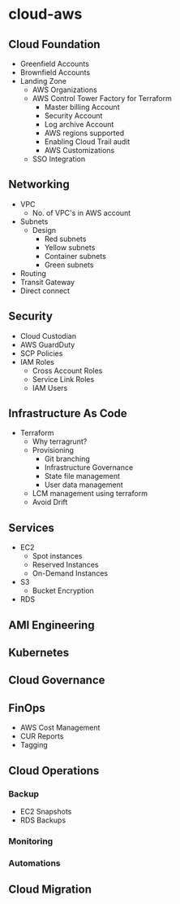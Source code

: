# cloud-aws
## Cloud Foundation
- Greenfield Accounts
- Brownfield Accounts
- Landing Zone
  - AWS Organizations
  - AWS Control Tower Factory for Terraform
    - Master billing Account
    - Security Account
    - Log archive Account
    - AWS regions supported
    - Enabling Cloud Trail audit
    - AWS Customizations
  - SSO Integration
## Networking
- VPC
  - No. of VPC's in AWS account
- Subnets
  - Design
    - Red subnets
    - Yellow subnets
    - Container subnets
    - Green subnets
- Routing
- Transit Gateway
- Direct connect
## Security
- Cloud Custodian
- AWS GuardDuty
- SCP Policies
- IAM Roles
  - Cross Account Roles
  - Service Link Roles
  - IAM Users
## Infrastructure As Code
- Terraform
  - Why terragrunt?
  - Provisioning
    - Git branching
    - Infrastructure Governance
    - State file management
    - User data management
  - LCM management using terraform
  - Avoid Drift
## Services
- EC2
  - Spot instances
  - Reserved Instances
  - On-Demand Instances
- S3
  - Bucket Encryption
- RDS
## AMI Engineering
## Kubernetes
## Cloud Governance
## FinOps
- AWS Cost Management
- CUR Reports
- Tagging
## Cloud Operations
### Backup
- EC2 Snapshots
- RDS Backups
### Monitoring
### Automations
## Cloud Migration

